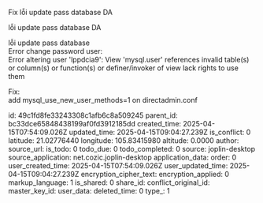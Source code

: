 Fix lỗi update pass database DA

lỗi update pass database DA

lỗi update pass database  
Error change password user:  
Error altering user 'lppdcia9': View 'mysql.user' references invalid table(s) or column(s) or function(s) or definer/invoker of view lack rights to use them

Fix:  
add mysql_use_new_user_methods=1 on directadmin.conf

id: 49c1fd8fe33243308c1afb6c8a509245
parent_id: bc33dce65848438199af0fd3912185dd
created_time: 2025-04-15T07:54:09.026Z
updated_time: 2025-04-15T09:04:27.239Z
is_conflict: 0
latitude: 21.02776440
longitude: 105.83415980
altitude: 0.0000
author: 
source_url: 
is_todo: 0
todo_due: 0
todo_completed: 0
source: joplin-desktop
source_application: net.cozic.joplin-desktop
application_data: 
order: 0
user_created_time: 2025-04-15T07:54:09.026Z
user_updated_time: 2025-04-15T09:04:27.239Z
encryption_cipher_text: 
encryption_applied: 0
markup_language: 1
is_shared: 0
share_id: 
conflict_original_id: 
master_key_id: 
user_data: 
deleted_time: 0
type_: 1